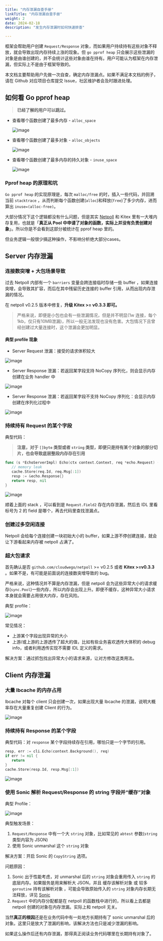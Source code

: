```yaml
---
title: "内存泄漏自查手册"
linkTitle: "内存泄漏自查手册"
weight: 2
date: 2024-02-18
description: "发生内存泄漏时如何快速排查"

---
```


框架会帮助用户创建 `Request/Response` 对象，而如果用户持续持有这些对象不释放，就会导致出现内存持续上涨的现象。但 `go pprof heap` 只会展示这些泄漏的对象是由谁创建的，并不会统计这些对象由谁在持有。用户可能认为框架在内存泄漏，但实际上不是由于框架导致的。

本文档主要帮助用户先做一次自查，确定内存泄漏点。如果不满足本文档的例子，请在 Github 对应项目仓库提交 Issue，社区维护者会及时跟进处理。

## 如何看 Go pprof heap

> **已经了解的用户可以跳过。**

- 查看哪个函数创建了最多内存 - `alloc_space`

  ![image](/img/blog/Kitex_self_check/alloc_space.png)
  
- 查看哪个函数创建了最多对象 - `alloc_objects`

  ![image](/img/blog/Kitex_self_check/alloc_objects.png)

- 查看哪个函数创建了最多内存的持久对象 - `inuse_space`

  ![image](/img/blog/Kitex_self_check/inuse_space.png)

### Pprof heap 的原理和坑

`Go pprof heap` 的实现原理是，每次 `malloc/free` 的时，插入一些代码，并回溯当前 `stacktrace` ，从而判断每个函数创建(`alloc`)和释放(`free`)了多少内存，进而算出 `inuse=(alloc-free)`。

大部分情况下这个逻辑都没有什么问题，但是其实 [Netpoll](https://www.cloudwego.io/zh/docs/netpoll/) 和 Kitex 里有一大堆内存复用，也就是「**真正从 Pool 中申请了对象的函数，实际上并没有负责创建对象**」。所以你是不会看到这部分被统计在 pprof heap 里的。

但业务逻辑一般很少搞这种操作，不影响分析绝大部分cases。

## Server 内存泄漏

### 连接数突增 + 大包场景导致

过去 Netpoll 内部有一个 `barriers` 变量会跨连接临时存储一些 buffer ，如果连接突增，会导致其扩容，而后在其中残留历史连接的 buffer 引用，从而出现内存泄漏的情况。

在 netpoll v0.2.5 版本中修复，**升级 Kitex >= v0.3.3 即可。**

> 严格来说，即便是小包也会有一些泄漏情况，但是并不明显(1w 连接，每个1kb，仅只有10MB泄漏)，所以一般无法发现也没有危害。大包情况下且曾经创建过大量连接时，这个泄漏会更加明显。

#### 典型 profile 现象

- Server Request 泄漏：接受的请求体积较大

![image](/img/blog/Kitex_self_check/server_req_leak.png)

- Server Response 泄漏：若返回某字段支持 NoCopy 序列化，则会显示内存创建在业务 handler 中

![image](/img/blog/Kitex_self_check/server_resp_leak.png)

- Server Response 泄漏：若返回某字段不支持 NoCopy 序列化：会显示内存创建在序列化过程中

![image](/img/blog/Kitex_self_check/server_resp_leak2.png)

### 持续持有 Request 的某个字段

典型代码：

> **注意，对于 `[]byte` 类型或者 `string` 类型，即便只是持有某个对象的部分切片，也会导致底层整段内存存在引用**

```go
func (s *EchoServerImpl) Echo(ctx context.Context, req *echo.Request) (*echo.Response, error) {
   // memory leak
   cache.Store(req.Id, req.Msg[:1])
   resp := &echo.Response{}
   return resp, nil
}
```

![image](/img/blog/Kitex_self_check/server_field_leak.png)

顺着上面的 stack ，可以看到是 `Request.Field2` 存在内存泄漏，然后去 IDL 里看标号为 2 的 field 是哪个，再去代码里查找泄漏点。

### 创建过多空闲连接

Netpoll 会给每个连接创建一块初始大小的 buffer，如果上游不停创建连接，就会让下游看起来内存被 netpoll 占满了。

### 超大包请求

首先确认是否 `github.com/cloudwego/netpoll` >= v0.2.5 或者 **Kitex >=v0.3.3** 。如果不是，有可能是前面说的连接数突增导致的 bug。

严格来说，这种情况并不算是内存泄漏，但是 netpoll 会为这些异常大小的请求缓存(`sync.Pool`)一些内存，所以内存会出现上升。即便不缓存，这种异常大小请求本身就会需要占用很大内存，存在风险。

典型 profile：

![image](/img/blog/Kitex_self_check/big_req.png)

常见情况：

- 上游某个字段出现异常的大小
- 上游/或上游的上游透传了超大的值，比如有些业务喜欢透传大体积的 debug info，或者利用透传实现不需要 IDL 定义的需求。

解决方案：通过抓包找出异常大小的请求来源，让对方修改这类用法。

## Client 内存泄漏

### 大量 lbcache 的内存占用

lbcache 对每个 client 只会创建一次，如果出现大量 lbcache 的泄漏，说明大概率存在大量重复创建 Client 的行为。

![image](/img/blog/Kitex_self_check/many_cli.png)

### 持续持有 Response 的某个字段

典型代码：对 `response` 某个字段持续存在引用，哪怕只是一个字节的引用。

```go
resp, err := cli.Echo(context.Background(), req)
if err != nil {
   return
}
cache.Store(resp.Id, resp.Msg[:1])
```

![image](/img/blog/Kitex_self_check/client_field_leak.png)

### 使用 Sonic 解析 Request/Response 的 string 字段并“缓存”对象

典型 Profile：

![image](/img/blog/Kitex_self_check/cache_sonic_obj.png)

典型触发场景：

1. `Request/Response` 中有一个大 `string` 对象，比如常见的 `abtest` 参数(`string` 类型内容为 JSON)
2. 使用 Sonic unmarshal 这个 `string` 对象

解决方案：开启 Sonic 的 `CopyString` 选项。

问题原因：

1. Sonic 出于性能考虑，对 unmarshal 后的 `string` 对象会重用传入 `string` 的底层内存。如果服务是用来解析大 JSON，并且 缓存该解析对象 或 较多`goroutine` 持有该解析对象 ，可能会导致原始传入的 `string` 对象内存长期无法释放，详见 [Sonic](https://github.com/bytedance/sonic) 
2. `Request` 中的内存分配都是在 netpoll 的函数栈中进行的，所以看上去都是 netpoll 创建的对象在内存泄漏。实际上和 netpoll 无关。

当然**真正的根因**还是在业务代码中有一处地方长期持有了 sonic unmarshal 后的对象。这里只是放大了泄漏的影响，该解决方法也只是减少泄漏的影响。

如果这么操作后还有内存泄漏，那得真正阅读业务代码哪里在长期持有对象了。

